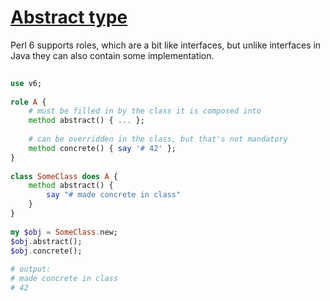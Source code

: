 [1]: https://rosettacode.org/wiki/Abstract_type

# [Abstract type][1]

Perl 6 supports roles, which are a bit like interfaces, but unlike interfaces in Java they can also contain some implementation.

```raku
 
use v6;
 
role A {
    # must be filled in by the class it is composed into
    method abstract() { ... };
 
    # can be overridden in the class, but that's not mandatory
    method concrete() { say '# 42' };
}
 
class SomeClass does A {
    method abstract() {
        say "# made concrete in class"
    }
}
 
my $obj = SomeClass.new;
$obj.abstract();
$obj.concrete();
 
# output:
# made concrete in class
# 42
 
```